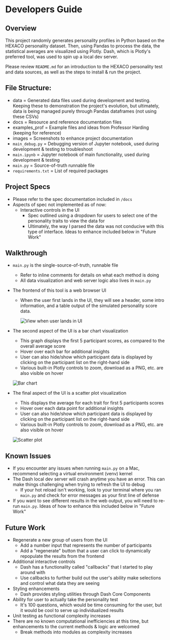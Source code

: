 # Developers Guide

## Overview

This project randomly generates personality profiles in Python based on the HEXACO personality dataset. Then, using Pandas to process the data, the statistical averages are visualized using Plotly. Dash, which is Plotly's preferred tool, was used to spin up a local dev server.

Please review `README.md` for an introduction to the HEXACO personality test and data sources, as well as the steps to install & run the project.

## File Structure:

- data = Generated data files used during development and testing. Keeping these to demonstration the project's evolution, but ultimately, data is being managed purely through Pandas dataframes (not using these CSVs)
- docs = Resource and reference documentation files
- examples_prof = Example files and ideas from Professor Harding (keeping for reference)
- images = Screenshots to enhance project documentation
- `main_debug.py` = Debugging version of Jupyter notebook, used during development & testing to troubleshoot
- `main.ipynb` = Jupyter notebook of main functionality, used during development & testing
- `main.py` = Source-of-truth runnable file
- `requirements.txt` = List of required packages

## Project Specs

- Please refer to the spec documentation included in `/docs`
- Aspects of spec not implemented as of now:
  - Interactive controls in the UI
    - Spec outlined using a dropdown for users to select one of the personality traits to view the data for
    - Ultimately, the way I parsed the data was not conducive with this type of interface. Ideas to enhance included below in "Future Work"

## Walkthrough

- `main.py` is the single-source-of-truth, runnable file

  - Refer to inline comments for details on what each method is doing
  - All data visualization and web server logic also lives in `main.py`

- The frontend of this tool is a web browser UI

  - When the user first lands in the UI, they will see a header, some intro information, and a table output of the simulated personality score data.

    ![View when user lands in UI ](https://github.com/erincodes/hexaco-personality-viz/blob/main/images/output-header-table.png)

- The second aspect of the UI is a bar chart visualization

  - This graph displays the first 5 participant scores, as compared to the overall average score
  - Hover over each bar for additional insights
  - User can also hide/show which participant data is displayed by clicking on the participant list on the right-hand side
  - Various built-in Plotly controls to zoom, download as a PNG, etc. are also visible on hover

  ![Bar chart](https://github.com/erincodes/hexaco-personality-viz/blob/main/images/output-averages-bar.png)

- The final aspect of the UI is a scatter plot visualization

  - This displays the average for each trait for first 5 participants scores
  - Hover over each data point for additional insights
  - User can also hide/show which participant data is displayed by clicking on the participant list on the right-hand side
  - Various built-in Plotly controls to zoom, download as a PNG, etc. are also visible on hover

  ![Scatter plot](https://github.com/erincodes/hexaco-personality-viz/blob/main/images/output-standard-deviation-scatter.png)

## Known Issues

- If you encounter any issues when running `main.py` on a Mac, recommend selecting a virtual environment (venv) kernel
- The Dash local dev server will crash anytime you have an error. This can make things challenging when trying to refresh the UI to debug
  - If your hot reload isn't working, look to your terminal where you ran `main.py` and check for error messages as your first line of defense
- If you want to see different results in the web output, you will need to re-run `main.py`. Ideas of how to enhance this included below in "Future Work"

## Future Work

- Regenerate a new group of users from the UI
  - Add a number input that represents the number of participants
  - Add a "regenerate" button that a user can click to dynamically repopulate the results from the frontend
- Additional interactive controls
  - Dash has a functionality called "callbacks" that I started to play around with
  - Use callbacks to further build out the user's ability make selections and control what data they are seeing
- Styling enhancements
  - Dash provides styling utilities through Dash Core Components
- Ability for user to actually take the personality test
  - It's 100 questions, which would be time consuming for the user, but it would be cool to serve up individualized results
- Unit testing as functional complexity increases
- There are no known computational inefficiencies at this time, but enhancements to the current methods & logic are welcomed
  - Break methods into modules as complexity increases
